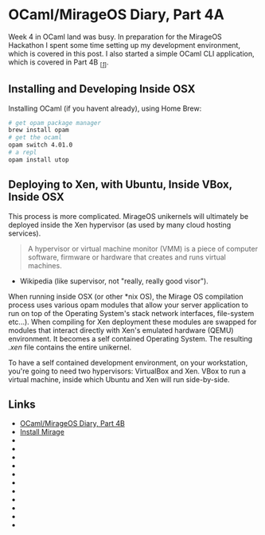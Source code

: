 # OCaml/MirageOS Diary, Part 4A

Week 4 in OCaml land was busy. In preparation for the MirageOS
Hackathon I spent some time setting up my development environment,
which is covered in this post. I also started a simple OCaml CLI
application, which is covered in Part 4B <sub>[_[1](#ref1)_]</sub>.

## Installing and Developing Inside OSX

Installing OCaml (if you havent already), using Home Brew:

```sh
# get opam package manager
brew install opam
# get the ocaml
opam switch 4.01.0
# a repl
opam install utop
```

## Deploying to Xen, with Ubuntu, Inside VBox, Inside OSX

This process is more complicated. MirageOS unikernels will ultimately
be deployed inside the Xen hypervisor (as used by many cloud hosting
services).

> A hypervisor or virtual machine monitor (VMM) is a piece of
> computer software, firmware or hardware that creates and runs
> virtual machines.

- Wikipedia (like supervisor, not "really, really good visor").

When running inside OSX (or other \*nix OS), the Mirage OS
compilation process uses various opam modules that allow your
server application to run on top of the Operating System's stack 
network interfaces, file-system etc...). When compiling for Xen
deployment these modules are swapped for modules that interact
directly with Xen's emulated hardware (QEMU) environment. It
becomes a self contained Operating System. The resulting _.xen_
file contains the entire unikernel. 

To have a self contained development environment, on your
workstation, you're going to need two hypervisors: VirtualBox and
Xen. VBox to run a virtual machine, inside which Ubuntu and Xen
will run side-by-side.

## Links

* <a id="ref1"></a> [OCaml/MirageOS Diary, Part 4B](/ocaml-diary-4b.html)
* <a id="ref2"></a> [Install Mirage](https://mirage.io/wiki/install)
* <a id="ref3"></a> []()
* <a id="ref4"></a> []()
* <a id="ref5"></a> []()
* <a id="ref6"></a> []()
* <a id="ref7"></a> []()
* <a id="ref8"></a> []()
* <a id="ref9"></a> []()
* <a id="ref10"></a> []()
* <a id="ref11"></a> []()
* <a id="ref12"></a> []()
* <a id="ref13"></a> []()

